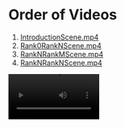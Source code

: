 # Order of Videos

1. [IntroductionScene.mp4](IntroductionScene.mp4)
2. [Rank0RankNScene.mp4](Rank0RankNScene.mp4)
3. [RankNRankMScene.mp4](RankNRankMScene.mp4)
4. [RankNRankNScene.mp4](RankNRankNScene.mp4)


<video src='IntroductionScene.mp4' width=180/>

